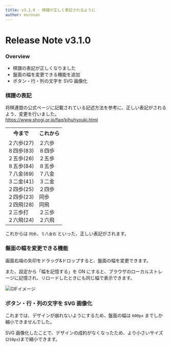 ```yaml
---
title: v3.1.0 - 棋譜が正しく表記されるように
author: murosan
---
```


# Release Note v3.1.0

### Overview

- 棋譜の表記が正しくなりました
- 盤面の幅を変更できる機能を追加
- ボタン・行・列の文字を SVG 画像化

### 棋譜の表記

将棋連盟の公式ページに記載されている記述方法を参考に、正しい表記がされるよう、変更を行いました。  
https://www.shogi.or.jp/faq/kihuhyouki.html

<table>
  <tr>
    <th>今まで</th>
    <th>これから</th>
  </th>
  <tr>
    <td>
      ２六歩(27)<br />
      ８四歩(83)<br />
      ２五歩(26)<br />
      ８五歩(84)<br />
      ７八金(69)<br />
      ３二金(41)<br />
      ２四歩(25)<br />
      ２四歩(23)<br />
      ２四飛(28)<br />
      ２三歩打<br />
      ２六飛(24)<br />
    </td>
    <td>
      ２六歩<br />
      ８四歩<br />
      ２五歩<br />
      ８五歩<br />
      ７八金<br />
      ３二金<br />
      ２四歩<br />
      同歩<br />
      同飛<br />
      ２三歩<br />
      ２六飛<br />
    </td>
  </tr>
</table>

これからは `同歩`、`５八金右` といった、正しい表記がされます。

### 盤面の幅を変更できる機能

画面右端の矢印をドラッグ&ドロップすると、盤面の幅を変更できます。

また、設定から「幅を記憶する」を ON にすると、ブラウザのローカルストレージに記憶され、リロードしたときにも同じ幅で表示できます。

<img alt="GIFイメージ" decoding="async" src="/shogi-board/img/change-board-width.gif"/>

### ボタン・行・列の文字を SVG 画像化

これまでは、デザインが崩れないようにするため、盤面の幅は `600px` までしか縮小できませんでした。

SVG 画像化したことで、デザインの成約がなくなったため、より小さいサイズ(`250px`)まで縮小できます。
